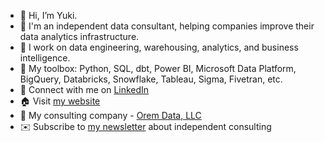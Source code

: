 - 👋 Hi, I’m Yuki.
- 👀 I'm an independent data consultant, helping companies improve their data analytics infrastructure. 
- 🌱 I work on data engineering, warehousing, analytics, and business intelligence.  
- 🎁 My toolbox: Python, SQL, dbt, Power BI, Microsoft Data Platform, BigQuery, Databricks, Snowflake, Tableau, Sigma, Fivetran, etc.
- 🔗 Connect with me on [LinkedIn](https://www.linkedin.com/in/yukikakegawa/)
- 🏠 Visit [my website](https://www.yukikakegawa.me/)
- 🏢 My consulting company - [Orem Data, LLC](https://www.oremdata.com/)
- ✉️ Subscribe to [my newsletter](https://theindependentinsight.substack.com/) about independent consulting


<!---
StuffbyYuki/StuffbyYuki is a ✨ special ✨ repository because its `README.md` (this file) appears on your GitHub profile.
You can click the Preview link to take a look at your changes.
--->
